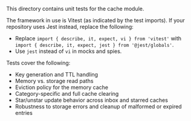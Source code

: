 This directory contains unit tests for the cache module.

The framework in use is Vitest (as indicated by the test imports). If your repository uses Jest instead, replace the following:
- Replace `import { describe, it, expect, vi } from 'vitest'` with `import { describe, it, expect, jest } from '@jest/globals'`.
- Use `jest` instead of `vi` in mocks and spies.

Tests cover the following:
- Key generation and TTL handling
- Memory vs. storage read paths
- Eviction policy for the memory cache
- Category-specific and full cache clearing
- Star/unstar update behavior across inbox and starred caches
- Robustness to storage errors and cleanup of malformed or expired entries